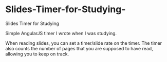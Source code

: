 # Slides-Timer-for-Studying-
Slides Timer for Studying

Simple AngularJS timer I wrote when I was studying.

When reading slides, you can set a timer/slide rate on the timer. The timer also counts the number of pages that you are supposed to have read, allowing you to keep on track.
